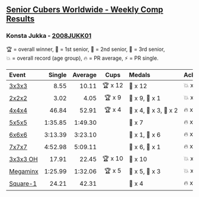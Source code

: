<style>table {white-space: nowrap;}</style>

## [Senior Cubers Worldwide - Weekly Comp Results](/scw-comp/results/)
### Konsta Jukka - [2008JUKK01](https://www.worldcubeassociation.org/persons/2008JUKK01)

<span style="white-space: nowrap;">🏆 = overall winner</span>, <span style="white-space: nowrap;">🥇 = 1st senior</span>, <span style="white-space: nowrap;">🥈 = 2nd senior</span>, <span style="white-space: nowrap;">🥉 = 3rd senior</span>, <span style="white-space: nowrap;">💥 = overall record (age group)</span>, <span style="white-space: nowrap;">🔥 = PR average</span>, <span style="white-space: nowrap;">⚡ = PR single</span>.

| Event | Single | Average | Cups | Medals | Achievements|
| :-- | --: | --: | :--: | :-- | :-- |
| [3x3x3](333.md) | 8.55 | 10.11 | 🏆 x 12 | 🥇 x 12 | 💥 x 4, 🔥 x 3, ⚡ x 4 |
| [2x2x2](222.md) | 3.02 | 4.05 | 🏆 x 9 | 🥇 x 9, 🥈 x 1 | 💥 x 3, 🔥 x 3, ⚡ x 1 |
| [4x4x4](444.md) | 46.84 | 52.91 | 🏆 x 4 | 🥇 x 4, 🥈 x 3, 🥉 x 2 | 🔥 x 5, ⚡ x 5 |
| [5x5x5](555.md) | 1:35.85 | 1:49.30 |  | 🥈 x 7 | 🔥 x 3, ⚡ x 3 |
| [6x6x6](666.md) | 3:13.39 | 3:23.10 |  | 🥇 x 1, 🥈 x 6 | 🔥 x 5, ⚡ x 4 |
| [7x7x7](777.md) | 4:52.98 | 5:09.11 |  | 🥈 x 6, 🥉 x 1 | 🔥 x 4, ⚡ x 4 |
| [3x3x3 OH](333oh.md) | 17.91 | 22.45 | 🏆 x 10 | 🥇 x 10 | 💥 x 1, 🔥 x 3, ⚡ x 3 |
| [Megaminx](minx.md) | 1:25.99 | 1:32.06 | 🏆 x 5 | 🥇 x 5, 🥈 x 3 | 💥 x 3, 🔥 x 4, ⚡ x 3 |
| [Square-1](sq1.md) | 24.21 | 42.31 |  | 🥉 x 4 | 🔥 x 3, ⚡ x 3 |

<!-- Global site tag (gtag.js) - Google Analytics -->
<script async src="https://www.googletagmanager.com/gtag/js?id=UA-86348435-3"></script>
<script>window.dataLayer = window.dataLayer || []; function gtag() {dataLayer.push(arguments);} gtag('js', new Date()); gtag('config', 'UA-86348435-3');</script>
